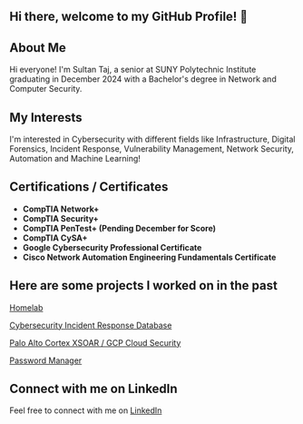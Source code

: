 ## Hi there, welcome to my GitHub Profile! 👋

## About Me

Hi everyone! I'm Sultan Taj, a senior at SUNY Polytechnic Institute graduating in December 2024 with a Bachelor's degree in Network and Computer Security.

## My Interests

I'm interested in Cybersecurity with different fields like Infrastructure, Digital Forensics, Incident Response, Vulnerability Management, Network Security, Automation and Machine Learning!

## Certifications / Certificates
- **CompTIA Network+**
- **CompTIA Security+**
- **CompTIA PenTest+ (Pending December for Score)**
- **CompTIA CySA+**
- **Google Cybersecurity Professional Certificate**
- **Cisco Network Automation Engineering Fundamentals Certificate**

## Here are some projects I worked on in the past

[Homelab](https://github.com/STaj-55/HomeLab)

[Cybersecurity Incident Response Database](https://github.com/STaj-55/Cybersecurity_Incident_Response_Database)

[Palo Alto Cortex XSOAR / GCP Cloud Security](https://github.com/STaj-55/GCP_XSOAR_Labs)

[Password Manager](https://github.com/STaj-55/PasswordManager)

## Connect with me on LinkedIn

Feel free to connect with me on [LinkedIn](https://www.linkedin.com/in/sultantaj/)
<!--
**STaj-55/STaj-55** is a ✨ _special_ ✨ repository because its `README.md` (this file) appears on your GitHub profile.

Here are some ideas to get you started:

- 🔭 I’m currently working on ...
- 🌱 I’m currently learning ...
- 👯 I’m looking to collaborate on ...
- 🤔 I’m looking for help with ...
- 💬 Ask me about ...
- 📫 How to reach me: ...
- 😄 Pronouns: ...
- ⚡ Fun fact: ...
-->
